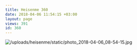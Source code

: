 ```yaml
---
title: Heisenme 360
date: 2018-04-06 11:54:15 +03:00
layout: page
views: 391
id: 360
---
```


![/uploads/heisenme/static/photo_2018-04-06_08-54-15.jpg](/uploads/heisenme/static/photo_2018-04-06_08-54-15.jpg)
